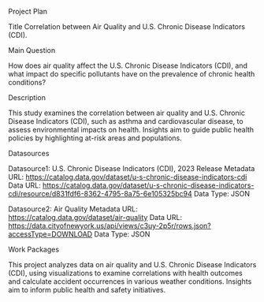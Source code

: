 Project Plan

Title
Correlation between  Air Quality and U.S. Chronic Disease Indicators (CDI).

Main Question

How does air quality affect the  U.S. Chronic Disease Indicators (CDI), and what impact do specific pollutants have on the prevalence of chronic health conditions?

Description

This study examines the correlation between air quality and U.S. Chronic Disease Indicators (CDI), such as asthma and cardiovascular disease, to assess environmental impacts on health. Insights aim to guide public health policies by highlighting at-risk areas and populations.

Datasources

Datasource1:
U.S. Chronic Disease Indicators (CDI), 2023 Release
Metadata URL: https://catalog.data.gov/dataset/u-s-chronic-disease-indicators-cdi
Data URL: https://catalog.data.gov/dataset/u-s-chronic-disease-indicators-cdi/resource/d831fdf6-8362-4795-8a75-6e105325bc94
Data Type: JSON

Datasource2: 
Air Quality
Metadata URL: https://catalog.data.gov/dataset/air-quality
Data URL: https://data.cityofnewyork.us/api/views/c3uy-2p5r/rows.json?accessType=DOWNLOAD
Data Type: JSON

Work Packages

This project analyzes data on air quality and U.S. Chronic Disease Indicators (CDI), using visualizations to examine correlations with health outcomes and calculate accident occurrences in various weather conditions. Insights aim to inform public health and safety initiatives.
